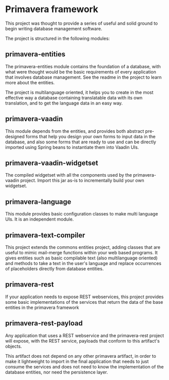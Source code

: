 # Primavera framework
This project was thought to provide a series of useful and solid ground
to begin writing database management software.

The project is structured in the following modules:

## primavera-entities
The primavera-entities module contains the foundation of a database, with
what were thought would be the basic requirements of every application
that involves database management. See the readme in the project to learn
more about the entities.

The project is multilanguage oriented, it helps you to create in the
most effective way a database containing translatable data with its own
translation, and to get the language data in an easy way.

## primavera-vaadin
This module depends from the entities, and provides both abstract
pre-designed forms that help you design your own forms to input data
in the database, and also some forms that are ready to use and can be
directly imported using Spring beans to instantiate them into Vaadin UIs.

## primavera-vaadin-widgetset
The compiled widgetset with all the components used by the primavera-vaadin
project. Import this jar as-is to incrementally build your own widgetset.

## primavera-language
This module provides basic configuration classes to make multi language UIs.
It is an independent module.

## primavera-text-compiler
This project extends the commons entities project, adding classes that are
useful to mimic mail-merge functions within your web based programs.
It gives entities such as basic compilable text (also multilanguage oriented)
and methods to take a text in the user's language and replace occurrences
of placeholders directly from database entities.

## primavera-rest
If your application needs to expose REST webservices, this project provides
some basic implementations of the services that return the data of the base
entities in the primavera framework

## primavera-rest-payload
Any application that uses a REST webservice and the primavera-rest project
will expose, with the REST service, payloads that conform to this artifact's
objects.

This artifact does not depend on any other primavera artifact, in order to
make it lightweight to import in the final application that needs to just
consume the services and does not need to know the implementation of the
database entities, nor need the persistence layer.
